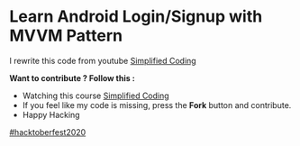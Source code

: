 # Learn Android Login/Signup with MVVM Pattern
I rewrite this code from youtube [Simplified Coding](https://www.youtube.com/watch?v=zFsy0XTJdlg&list=PLk7v1Z2rk4hgmIvyw8rvpiEQxIAbJvDAF)

**Want to contribute ? Follow this :**
- Watching this course [Simplified Coding](https://www.youtube.com/watch?v=zFsy0XTJdlg&list=PLk7v1Z2rk4hgmIvyw8rvpiEQxIAbJvDAF)
- If you feel like my code is missing, press the **Fork** button and contribute.
- Happy Hacking

[#hacktoberfest2020](https://hacktoberfest.digitalocean.com/)

